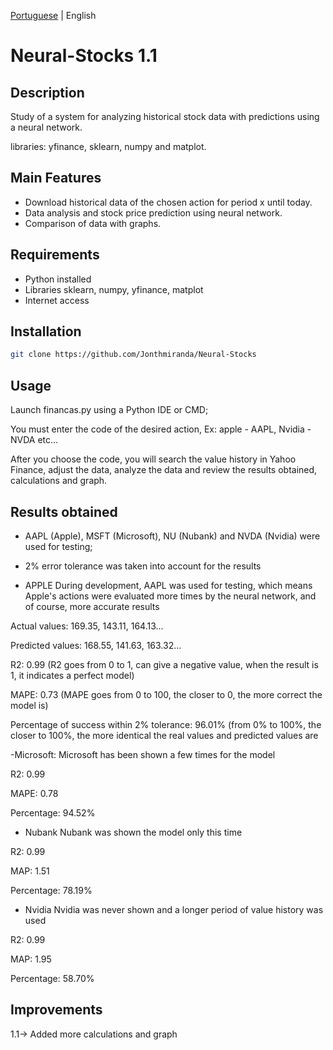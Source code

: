 [Portuguese](https://github.com/Jonthmiranda/Neural-Stocks/blob/main/README%20pt-br.md) | English

# Neural-Stocks 1.1

## Description

Study of a system for analyzing historical stock data with predictions using a neural network.

libraries: yfinance, sklearn, numpy and matplot.

## Main Features

- Download historical data of the chosen action for period x until today.
- Data analysis and stock price prediction using neural network.
- Comparison of data with graphs.

## Requirements

- Python installed
- Libraries sklearn, numpy, yfinance, matplot
- Internet access

## Installation

```bash
git clone https://github.com/Jonthmiranda/Neural-Stocks
```

## Usage

Launch financas.py using a Python IDE or CMD;

You must enter the code of the desired action, Ex: apple - AAPL, Nvidia - NVDA etc...

After you choose the code, you will search the value history in Yahoo Finance, adjust the data, analyze the data and review the results obtained, calculations and graph.

## Results obtained

- AAPL (Apple), MSFT (Microsoft), NU (Nubank) and NVDA (Nvidia) were used for testing;
- 2% error tolerance was taken into account for the results 

- APPLE
During development, AAPL was used for testing, which means Apple's actions were evaluated more times by the neural network, and of course, more accurate results

Actual values: 169.35, 143.11, 164.13...

Predicted values: 168.55, 141.63, 163.32...

R2: 0.99 (R2 goes from 0 to 1, can give a negative value, when the result is 1, it indicates a perfect model)

MAPE: 0.73 (MAPE goes from 0 to 100, the closer to 0, the more correct the model is)

Percentage of success within 2% tolerance: 96.01% (from 0% to 100%, the closer to 100%, the more identical the real values ​​and predicted values ​​are

-Microsoft:
Microsoft has been shown a few times for the model

R2: 0.99

MAPE: 0.78

Percentage: 94.52%

- Nubank
Nubank was shown the model only this time

R2: 0.99

MAP: 1.51

Percentage: 78.19%

- Nvidia
Nvidia was never shown and a longer period of value history was used

R2: 0.99

MAP: 1.95

Percentage: 58.70%

## Improvements

1.1-> Added more calculations and graph
